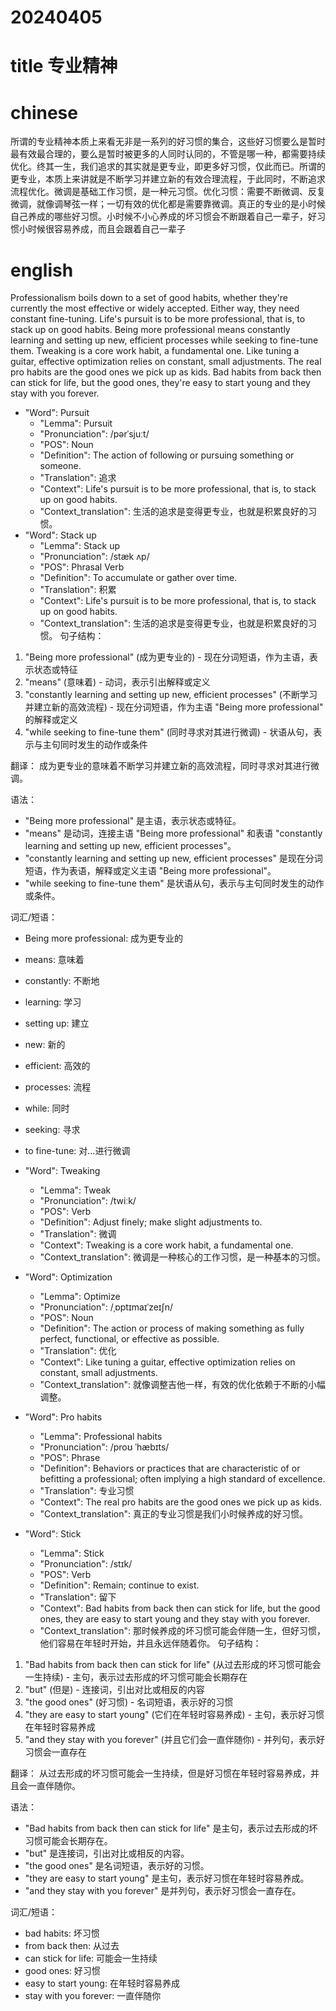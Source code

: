 
# 20240405

# title 专业精神

# chinese 

所谓的专业精神本质上来看无非是一系列的好习惯的集合，这些好习惯要么是暂时最有效最合理的，要么是暂时被更多的人同时认同的，不管是哪一种，都需要持续优化。终其一生，我们追求的其实就是更专业，即更多好习惯，仅此而已。所谓的更专业，本质上来讲就是不断学习并建立新的有效合理流程，于此同时，不断追求流程优化。微调是基础工作习惯，是一种元习惯。优化习惯：需要不断微调、反复微调，就像调琴弦一样；一切有效的优化都是需要靠微调。真正的专业的是小时候自己养成的哪些好习惯。小时候不小心养成的坏习惯会不断跟着自己一辈子，好习惯小时候很容易养成，而且会跟着自己一辈子

# english
Professionalism boils down to a set of good habits, whether they're currently the most effective or widely accepted. Either way, they need constant fine-tuning. Life's pursuit is to be more professional, that is, to stack up on good habits. Being more professional means constantly learning and setting up new, efficient processes while seeking to fine-tune them. Tweaking is a core work habit, a fundamental one. Like tuning a guitar, effective optimization relies on constant, small adjustments. The real pro habits are the good ones we pick up as kids. Bad habits from back then can stick for life, but the good ones, they're easy to start young and they stay with you forever.

- "Word": Pursuit
  - "Lemma": Pursuit
  - "Pronunciation": /pərˈsjuːt/
  - "POS": Noun
  - "Definition": The action of following or pursuing something or someone.
  - "Translation": 追求
  - "Context": Life's pursuit is to be more professional, that is, to stack up on good habits.
  - "Context_translation": 生活的追求是变得更专业，也就是积累良好的习惯。
- "Word": Stack up
  - "Lemma": Stack up
  - "Pronunciation": /stæk ʌp/
  - "POS": Phrasal Verb
  - "Definition": To accumulate or gather over time.
  - "Translation": 积累
  - "Context": Life's pursuit is to be more professional, that is, to stack up on good habits.
  - "Context_translation": 生活的追求是变得更专业，也就是积累良好的习惯。
句子结构：
1. "Being more professional" (成为更专业的) - 现在分词短语，作为主语，表示状态或特征
2. "means" (意味着) - 动词，表示引出解释或定义
3. "constantly learning and setting up new, efficient processes" (不断学习并建立新的高效流程) - 现在分词短语，作为主语 "Being more professional" 的解释或定义
4. "while seeking to fine-tune them" (同时寻求对其进行微调) - 状语从句，表示与主句同时发生的动作或条件

翻译：
成为更专业的意味着不断学习并建立新的高效流程，同时寻求对其进行微调。

语法：
- "Being more professional" 是主语，表示状态或特征。
- "means" 是动词，连接主语 "Being more professional" 和表语 "constantly learning and setting up new, efficient processes"。
- "constantly learning and setting up new, efficient processes" 是现在分词短语，作为表语，解释或定义主语 "Being more professional"。
- "while seeking to fine-tune them" 是状语从句，表示与主句同时发生的动作或条件。

词汇/短语：
- Being more professional: 成为更专业的
- means: 意味着
- constantly: 不断地
- learning: 学习
- setting up: 建立
- new: 新的
- efficient: 高效的
- processes: 流程
- while: 同时
- seeking: 寻求
- to fine-tune: 对...进行微调

- "Word": Tweaking
  - "Lemma": Tweak
  - "Pronunciation": /twiːk/
  - "POS": Verb
  - "Definition": Adjust finely; make slight adjustments to.
  - "Translation": 微调
  - "Context": Tweaking is a core work habit, a fundamental one.
  - "Context_translation": 微调是一种核心的工作习惯，是一种基本的习惯。
- "Word": Optimization
  - "Lemma": Optimize
  - "Pronunciation": /ˌɒptɪmaɪˈzeɪʃn/
  - "POS": Noun
  - "Definition": The action or process of making something as fully perfect, functional, or effective as possible.
  - "Translation": 优化
  - "Context": Like tuning a guitar, effective optimization relies on constant, small adjustments.
  - "Context_translation": 就像调整吉他一样，有效的优化依赖于不断的小幅调整。
- "Word": Pro habits
  - "Lemma": Professional habits
  - "Pronunciation": /proʊ ˈhæbɪts/
  - "POS": Phrase
  - "Definition": Behaviors or practices that are characteristic of or befitting a professional; often implying a high standard of excellence.
  - "Translation": 专业习惯
  - "Context": The real pro habits are the good ones we pick up as kids.
  - "Context_translation": 真正的专业习惯是我们小时候养成的好习惯。
- "Word": Stick
  - "Lemma": Stick
  - "Pronunciation": /stɪk/
  - "POS": Verb
  - "Definition": Remain; continue to exist.
  - "Translation": 留下
  - "Context": Bad habits from back then can stick for life, but the good ones, they are easy to start young and they stay with you forever.
  - "Context_translation": 那时候养成的坏习惯可能会伴随一生，但好习惯，他们容易在年轻时开始，并且永远伴随着你。
句子结构：
1. "Bad habits from back then can stick for life" (从过去形成的坏习惯可能会一生持续) - 主句，表示过去形成的坏习惯可能会长期存在
2. "but" (但是) - 连接词，引出对比或相反的内容
3. "the good ones" (好习惯) - 名词短语，表示好的习惯
4. "they are easy to start young" (它们在年轻时容易养成) - 主句，表示好习惯在年轻时容易养成
5. "and they stay with you forever" (并且它们会一直伴随你) - 并列句，表示好习惯会一直存在

翻译：
从过去形成的坏习惯可能会一生持续，但是好习惯在年轻时容易养成，并且会一直伴随你。

语法：
- "Bad habits from back then can stick for life" 是主句，表示过去形成的坏习惯可能会长期存在。
- "but" 是连接词，引出对比或相反的内容。
- "the good ones" 是名词短语，表示好的习惯。
- "they are easy to start young" 是主句，表示好习惯在年轻时容易养成。
- "and they stay with you forever" 是并列句，表示好习惯会一直存在。

词汇/短语：
- bad habits: 坏习惯
- from back then: 从过去
- can stick for life: 可能会一生持续
- good ones: 好习惯
- easy to start young: 在年轻时容易养成
- stay with you forever: 一直伴随你
